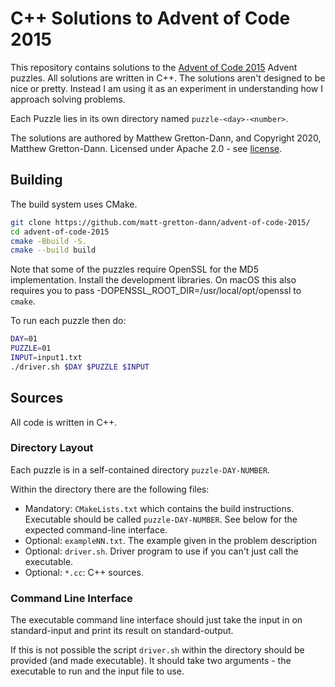 # C++ Solutions to Advent of Code 2015

This repository contains solutions to the [Advent of Code 2015](https://adventofcode.com/2015)
Advent puzzles.  All solutions are written in C++.  The solutions aren't designed to be nice or
pretty.  Instead I am using it as an experiment in understanding how I approach solving
problems.

Each Puzzle lies in its own directory named `puzzle-<day>-<number>`.

The solutions are authored by Matthew Gretton-Dann, and Copyright 2020, Matthew Gretton-Dann.  Licensed under Apache 2.0 - see [license](./LICENSE).

## Building

The build system uses CMake.

```sh
git clone https://github.com/matt-gretton-dann/advent-of-code-2015/
cd advent-of-code-2015
cmake -Bbuild -S.
cmake --build build
```

Note that some of the puzzles require OpenSSL for the MD5 implementation.  Install the development libraries.  On macOS this also requires you to pass -DOPENSSL_ROOT_DIR=/usr/local/opt/openssl to `cmake`.

To run each puzzle then do:

```sh
DAY=01
PUZZLE=01
INPUT=input1.txt
./driver.sh $DAY $PUZZLE $INPUT
```

## Sources

All code is written in C++.

### Directory Layout

Each puzzle is in a self-contained directory `puzzle-DAY-NUMBER`.  

Within the directory there are the following files:

 * Mandatory: `CMakeLists.txt` which contains the build instructions.  Executable should be called
   `puzzle-DAY-NUMBER`.  See below for the expected command-line interface.
 * Optional: `exampleNN.txt`.  The example given in the problem description
 * Optional: `driver.sh`.  Driver program to use if you can't just call the executable.
 * Optional: `*.cc`: C++ sources.

### Command Line Interface

The executable command line interface should just take the input in on standard-input and print its
result on standard-output.

If this is not possible the script `driver.sh` within the directory should be provided (and made
executable).  It should take two arguments - the executable to run and the input file to use.